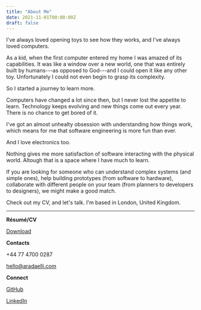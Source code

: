 ```yaml
---
title: "About Me"
date: 2021-11-01T00:00:00Z
draft: false
---
```


I've always loved opening toys to see how they works, and I've always loved computers.

As a kid, when the first computer entered my home I was amazed of its capabilities. It was like a window over a new world, one that was entirely built by humans---as opposed to God---and I could open it like any other toy. Unfortunately I could not even begin to grasp its complexity.

So I started a journey to learn more.

Computers have changed a lot since then, but I never lost the appetite to learn. Technology keeps evolving and new things come out every year. There is no chance to get bored of it.

I've got an almost unhealty obsession with understanding how things work, which means for me that software engineering is more fun than ever.

And I love electronics too.

Nothing gives me more satisfaction of software interacting with the physical world. Altough that is a space where I have much to learn.

If you are looking for someone who can understand complex systems (and simple ones), help building prototypes (from software to hardware), collaborate with different people on your team (from planners to developers to designers), we might make a good match.

Check out my CV, and let's talk. I'm based in London, United Kingdom.

---

**Résumé/CV**

[Download](/docs/Andrea-Radaelli-Software-Engineer-CV.pdf)

**Contacts**

+44 77 4700 0287

hello@aradaelli.com

**Connect**

[GitHub](https://github.com/skilion)

[LinkedIn](https://www.linkedin.com/in/andrea-radaelli/)